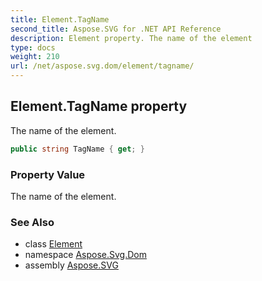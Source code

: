 ```yaml
---
title: Element.TagName
second_title: Aspose.SVG for .NET API Reference
description: Element property. The name of the element
type: docs
weight: 210
url: /net/aspose.svg.dom/element/tagname/
---
```

## Element.TagName property

The name of the element.

```csharp
public string TagName { get; }
```

### Property Value

The name of the element.

### See Also

* class [Element](../)
* namespace [Aspose.Svg.Dom](../../../aspose.svg.dom/)
* assembly [Aspose.SVG](../../../)
